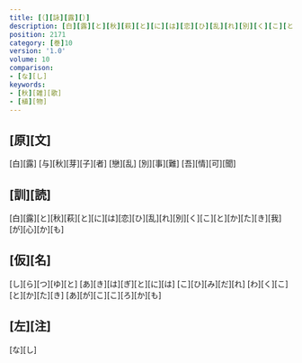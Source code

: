 ```yaml
---
title: [（][詠][露][）]
description: [白][露][と][秋][萩][と][に][は][恋][ひ][乱][れ][別][く][こ][と][か][た][き][我][が][心][か][も]
position: 2171
category: [巻]10
version: '1.0'
volume: 10
comparison:
- [な][し]
keywords:
- [秋][雑][歌]
- [植][物]
---
```


## [原][文]

[白][露] [与][秋][芽][子][者] [戀][乱] [別][事][難] [吾][情][可][聞]

## [訓][読]

[白][露][と][秋][萩][と][に][は][恋][ひ][乱][れ][別][く][こ][と][か][た][き][我][が][心][か][も]

## [仮][名]

[し][ら][つ][ゆ][と] [あ][き][は][ぎ][と][に][は] [こ][ひ][み][だ][れ] [わ][く][こ][と][か][た][き] [あ][が][こ][こ][ろ][か][も]

## [左][注]

[な][し]
